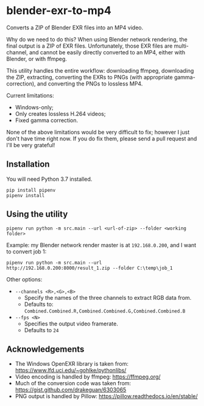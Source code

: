 # blender-exr-to-mp4

Converts a ZIP of Blender EXR files into an MP4 video.

Why do we need to do this? When using Blender network rendering, the final output is a ZIP of EXR files.
Unfortunately, those EXR files are multi-channel, and cannot be easily directly converted to an MP4,
either with Blender, or with ffmpeg.

This utility handles the entire workflow: downloading ffmpeg, downloading the ZIP, extracting,
converting the EXRs to PNGs (with appropriate gamma-correction), and converting the PNGs to lossless MP4.

Current limitations:

* Windows-only;
* Only creates lossless H.264 videos;
* Fixed gamma correction.

None of the above limitations would be very difficult to fix; however I just don't have time right now.
If you do fix them, please send a pull request and I'll be very grateful!



## Installation

You will need Python 3.7 installed.

```
pip install pipenv
pipenv install
```


## Using the utility

```
pipenv run python -m src.main --url <url-of-zip> --folder <working folder>
```

Example: my Blender network render master is at `192.168.0.200`, and I want to convert job 1:

```
pipenv run python -m src.main --url http://192.168.0.200:8000/result_1.zip --folder C:\temp\job_1
```

Other options:

* `--channels <R>,<G>,<B>`
  * Specify the names of the three channels to extract RGB data from.
  * Defaults to: `Combined.Combined.R,Combined.Combined.G,Combined.Combined.B`
* `--fps <N>`
  * Specifies the output video framerate.
  * Defaults to `24`


## Acknowledgements

* The Windows OpenEXR library is taken from: https://www.lfd.uci.edu/~gohlke/pythonlibs/
* Video encoding is handled by ffmpeg: https://ffmpeg.org/
* Much of the conversion code was taken from: https://gist.github.com/drakeguan/6303065
* PNG output is handled by Pillow: https://pillow.readthedocs.io/en/stable/

